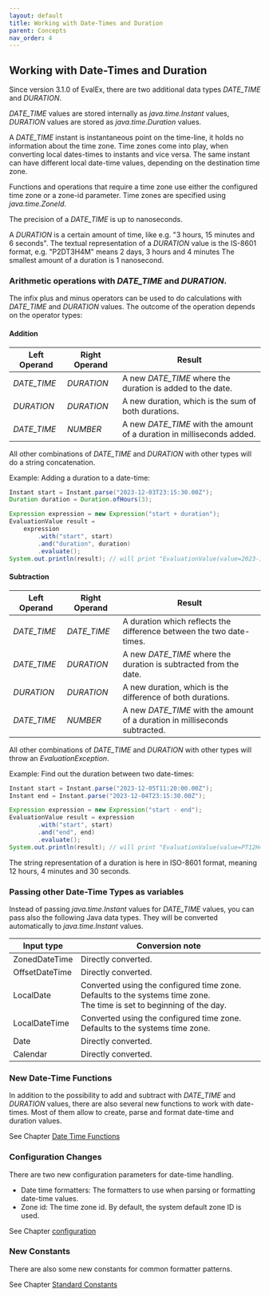 ```yaml
---
layout: default
title: Working with Date-Times and Duration
parent: Concepts
nav_order: 4
---
```


## Working with Date-Times and Duration

Since version 3.1.0 of EvalEx, there are two additional data types _DATE_TIME_ and _DURATION_.

_DATE_TIME_ values are stored internally as _java.time.Instant_ values, _DURATION_ values are stored as
_java.time.Duration_ values.

A _DATE_TIME_ instant is instantaneous point on the time-line, it holds no information about the time zone.
Time zones come into play, when converting local dates-times to instants and vice versa.
The same instant can have different local date-time values, depending on the destination time zone.

Functions and operations that require a time zone use either the configured time zone or a zone-id parameter.
Time zones are specified using _java.time.ZoneId_.

The precision of a _DATE_TIME_ is up to nanoseconds.

A _DURATION_ is a certain amount of time, like e.g. "3 hours, 15 minutes and 6 seconds".
The textual representation of a _DURATION_ value is the IS-8601 format, e.g. "P2DT3H4M" means 2 days, 3 hours and 4 minutes
The smallest amount of a duration is 1 nanosecond.

### Arithmetic operations with _DATE_TIME_ and _DURATION_.

The infix plus and minus operators can be used to do calculations with _DATE_TIME_ and _DURATION_ values.
The outcome of the operation depends on the operator types:

#### Addition

| Left Operand | Right Operand | Result                                                                 |
|--------------|---------------|------------------------------------------------------------------------|
| _DATE_TIME_  | _DURATION_    | A new _DATE_TIME_ where the duration is added to the date.             |
| _DURATION_   | _DURATION_    | A new duration, which is the sum of both durations.                    |
| _DATE_TIME_  | _NUMBER_      | A new _DATE_TIME_ with the amount of a duration in milliseconds added. |

All other combinations of _DATE_TIME_ and _DURATION_ with other types will do a string concatenation.

Example: Adding a duration to a date-time:
```java
Instant start = Instant.parse("2023-12-03T23:15:30.00Z");
Duration duration = Duration.ofHours(3);

Expression expression = new Expression("start + duration");
EvaluationValue result =
    expression
        .with("start", start)
        .and("duration", duration)
        .evaluate();
System.out.println(result); // will print "EvaluationValue(value=2023-12-04T02:15:30Z, dataType=DATE_TIME)"
```

#### Subtraction

| Left Operand | Right Operand | Result                                                                      |
|--------------|---------------|-----------------------------------------------------------------------------|
| _DATE_TIME_  | _DATE_TIME_   | A duration which reflects the difference between the two date-times.        |
| _DATE_TIME_  | _DURATION_    | A new _DATE_TIME_ where the duration is subtracted from the date.           |
| _DURATION_   | _DURATION_    | A new duration, which is the difference of both durations.                  |
| _DATE_TIME_  | _NUMBER_      | A new _DATE_TIME_ with the amount of a duration in milliseconds subtracted. |

All other combinations of _DATE_TIME_ and _DURATION_ with other types will throw an _EvaluationException_.

Example: Find out the duration between two date-times:
```java
Instant start = Instant.parse("2023-12-05T11:20:00.00Z");
Instant end = Instant.parse("2023-12-04T23:15:30.00Z");

Expression expression = new Expression("start - end");
EvaluationValue result = expression
        .with("start", start)
        .and("end", end)
        .evaluate();
System.out.println(result); // will print "EvaluationValue(value=PT12H4M30S, dataType=DURATION)"
```

The string representation of a duration is here in ISO-8601 format, meaning 12 hours, 4 minutes and 30 seconds.

### Passing other Date-Time Types as variables

Instead of passing _java.time.Instant_ values for _DATE_TIME_ values, you can pass also the following Java data types.
They will be converted automatically to _java.time.Instant_ values.

| Input type     | Conversion note                                                                                                           |
|----------------|---------------------------------------------------------------------------------------------------------------------------|
| ZonedDateTime  | Directly converted.                                                                                                       |
| OffsetDateTime | Directly converted.                                                                                                       |
| LocalDate      | Converted using the configured time zone. Defaults to the systems time zone.<br/>The time is set to beginning of the day. |
| LocalDateTime  | Converted using the configured time zone. Defaults to the systems time zone.                                              |
| Date           | Directly converted.                                                                                                       |
| Calendar       | Directly converted.                                                                                                       |

### New Date-Time Functions

In addition to the possibility to add and subtract with _DATE_TIME_ and _DURATION_ values, there are also several new
functions to work with date-times. Most of them allow to create, parse and format date-time and duration values.

See Chapter [Date Time Functions](../references/functions.html#date-time-Functions)

### Configuration Changes

There are two new configuration parameters for date-time handling.
* Date time formatters: The formatters to use when parsing or formatting date-time values.
* Zone id: The time zone id. By default, the system default zone ID is used.

See Chapter [configuration](../configuration/configuration.html)

### New Constants

There are also some new constants for common formatter patterns.

See Chapter [Standard Constants](../references/constants.html#standard-constants)
